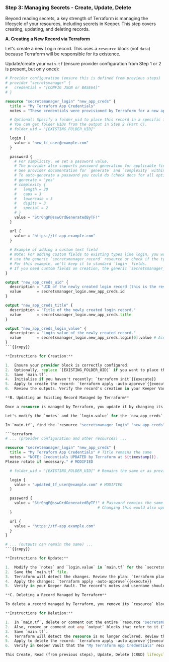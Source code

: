 ### Step 3: Managing Secrets - Create, Update, Delete

Beyond reading secrets, a key strength of Terraform is managing the lifecycle of your resources, including secrets in Keeper. This step covers creating, updating, and deleting records.

**A. Creating a New Record via Terraform**

Let's create a new Login record. This uses a `resource` block (not `data`) because Terraform will be responsible for its existence.

Update/create your `main.tf` (ensure provider configuration from Step 1 or 2 is present, but only once):

```terraform
# Provider configuration (ensure this is defined from previous steps)
# provider "secretsmanager" {
#   credential = "[CONFIG JSON or BASE64]"
# }

resource "secretsmanager_login" "new_app_creds" {
  title = "My Terraform App Credentials"
  notes = "These credentials were provisioned by Terraform for a new application."

  # Optional: Specify a folder_uid to place this record in a specific folder.
  # You can get folder UIDs from the output in Step 2 (Part C).
  # folder_uid = "[EXISTING_FOLDER_UID]"

  login {
    value = "new_tf_user@example.com"
  }

  password {
    # For simplicity, we set a password value.
    # The provider also supports password generation for applicable fields.
    # See provider documentation for `generate` and `complexity` within password blocks.
    # To auto-generate a password you could do (check docs for all options):
    # generate = "yes"
    # complexity {
    #   length = 20
    #   caps = 3
    #   lowercase = 3
    #   digits = 3
    #   special = 2
    # }
    value = "Str0ngP@sswOrdGeneratedByTF!"
  }

  url {
    value = "https://tf-app.example.com"
  }
  
  # Example of adding a custom text field
  # Note: For adding custom fields to existing types like login, you would typically 
  # use the generic `secretsmanager_record` resource or check if the typed resource supports custom blocks.
  # For this example, we'll keep it to standard `login` fields. 
  # If you need custom fields on creation, the generic `secretsmanager_record` resource is more flexible.
}

output "new_app_creds_uid" {
  description = "UID of the newly created login record (this is the resource ID)."
  value       = secretsmanager_login.new_app_creds.id
}

output "new_app_creds_title" {
  description = "Title of the newly created login record."
  value       = secretsmanager_login.new_app_creds.title
}

output "new_app_creds_login_value" {
  description = "Login value of the newly created record."
  value       = secretsmanager_login.new_app_creds.login[0].value # Accessing the block's value
}
```{{copy}}

**Instructions for Creation:**

1.  Ensure your provider block is correctly configured.
2.  Optionally, replace `[EXISTING_FOLDER_UID]` if you want to place the record in a specific folder.
3.  Save `main.tf`.
4.  Initialize if you haven't recently: `terraform init`{{execute}}
5.  Apply to create the record: `terraform apply -auto-approve`{{execute}}
6.  Review the outputs. Verify the record's creation in your Keeper Vault.

**B. Updating an Existing Record Managed by Terraform**

Once a resource is managed by Terraform, you update it by changing its attributes in your configuration file.

Let's modify the `notes` and the `login.value` for the `new_app_creds` record created above.

In `main.tf`, find the `resource "secretsmanager_login" "new_app_creds"` block and make these changes:

```terraform
# ... (provider configuration and other resources) ...

resource "secretsmanager_login" "new_app_creds" {
  title = "My Terraform App Credentials" # Title remains the same
  notes = "NOTE: Credentials UPDATED by Terraform at ${timestamp()}.
Please rotate if necessary." # MODIFIED

  # folder_uid = "[EXISTING_FOLDER_UID]" # Remains the same or as previously set

  login {
    value = "updated_tf_user@example.com" # MODIFIED
  }

  password {
    value = "Str0ngP@sswOrdGeneratedByTF!" # Password remains the same for this example
                                         # Changing this would also update the secret.
  }

  url {
    value = "https://tf-app.example.com"
  }
}

# ... (outputs can remain the same) ...
```{{copy}}

**Instructions for Update:**

1.  Modify the `notes` and `login.value` in `main.tf` for the `secretsmanager_login.new_app_creds` resource as shown. We use `timestamp()` to show the dynamic nature of updates.
2.  Save the `main.tf` file.
3.  Terraform will detect the changes. Review the plan: `terraform plan`{{execute}}
4.  Apply the changes: `terraform apply -auto-approve`{{execute}}
5.  Verify in your Keeper Vault. The record's notes and username should reflect the new values.

**C. Deleting a Record Managed by Terraform**

To delete a record managed by Terraform, you remove its `resource` block from your configuration.

**Instructions for Deletion:**

1.  In `main.tf`, delete or comment out the entire `resource "secretsmanager_login" "new_app_creds" { ... }` block.
2.  Also, remove or comment out any `output` blocks that refer to it (like `output "new_app_creds_uid"`) to avoid errors.
3.  Save `main.tf`.
4.  Terraform will detect the resource is no longer declared. Review the plan: `terraform plan`{{execute}}
5.  Apply to delete the record: `terraform apply -auto-approve`{{execute}}
6.  Verify in Keeper Vault that the "My Terraform App Credentials" record is gone.

This Create, Read (from previous steps), Update, Delete (CRUD) lifecycle is fundamental to managing any resource with Terraform, including your Keeper secrets. 